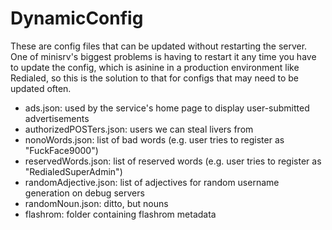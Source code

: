 # DynamicConfig
These are config files that can be updated without restarting the server. One of minisrv's biggest problems is having to restart it any time you have to update the config, which is asinine in a production environment like Redialed, so this is the solution to that for configs that may need to be updated often.

- ads.json: used by the service's home page to display user-submitted advertisements
- authorizedPOSTers.json: users we can steal livers from
- nonoWords.json: list of bad words (e.g. user tries to register as "FuckFace9000")
- reservedWords.json: list of reserved words (e.g. user tries to register as "RedialedSuperAdmin")
- randomAdjective.json: list of adjectives for random username generation on debug servers
- randomNoun.json: ditto, but nouns
- flashrom: folder containing flashrom metadata

